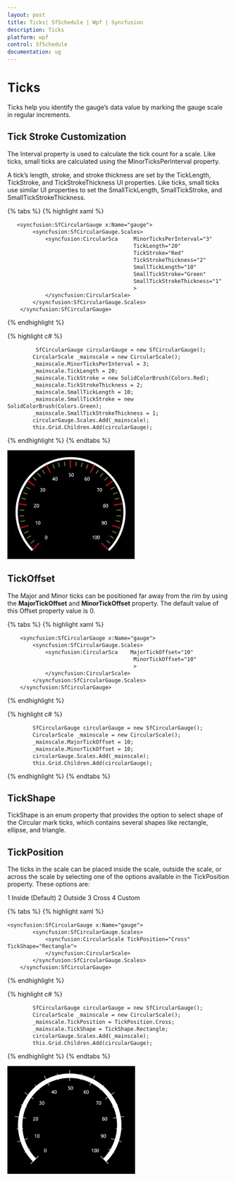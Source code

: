```yaml
---
layout: post
title: Ticks| SfSchedule | Wpf | Syncfusion
description: Ticks
platform: wpf
control: SfSchedule
documentation: ug
---
```


# Ticks

Ticks help you identify the gauge’s data value by marking the gauge scale in regular increments.

## Tick Stroke Customization

The Interval property is used to calculate the tick count for a scale. Like ticks, small ticks are calculated using the MinorTicksPerInterval property.

A tick’s length, stroke, and stroke thickness are set by the TickLength, TickStroke, and TickStrokeThickness UI properties. Like ticks, small ticks use similar UI properties to set the SmallTickLength, SmallTickStroke, and SmallTickStrokeThickness.

{% tabs %}
{% highlight xaml %}

       <syncfusion:SfCircularGauge x:Name="gauge">
            <syncfusion:SfCircularGauge.Scales>
                <syncfusion:CircularSca     MinorTicksPerInterval="3"
                                            TickLength="20"
                                            TickStroke="Red"  
                                            TickStrokeThickness="2" 
                                            SmallTickLength="10"
                                            SmallTickStroke="Green"
                                            SmallTickStrokeThickness="1" 
                                            >
                </syncfusion:CircularScale>
            </syncfusion:SfCircularGauge.Scales>
        </syncfusion:SfCircularGauge>
        
{% endhighlight %}

{% highlight c# %}

             SfCircularGauge circularGauge = new SfCircularGauge();
            CircularScale _mainscale = new CircularScale();
            _mainscale.MinorTicksPerInterval = 3;
            _mainscale.TickLength = 20;
            _mainscale.TickStroke = new SolidColorBrush(Colors.Red);
            _mainscale.TickStrokeThickness = 2;
            _mainscale.SmallTickLength = 10;
            _mainscale.SmallTickStroke = new SolidColorBrush(Colors.Green);
            _mainscale.SmallTickStrokeThickness = 1;
            circularGauge.Scales.Add(_mainscale);
            this.Grid.Children.Add(circularGauge);


{% endhighlight %}
{% endtabs %}

![](Ticks_images/Ticks_img1.jpeg)


## TickOffset

The Major and Minor ticks can be positioned far away from the rim by using the **MajorTickOffset** and **MinorTickOffset** property. The default value of this Offset property value is 0.

{% tabs %}
{% highlight xaml %}

        <syncfusion:SfCircularGauge x:Name="gauge">
            <syncfusion:SfCircularGauge.Scales>
                <syncfusion:CircularSca    MajorTickOffset="10"
                                            MinorTickOffset="10"
                                            >
                </syncfusion:CircularScale>
            </syncfusion:SfCircularGauge.Scales>
        </syncfusion:SfCircularGauge>

{% endhighlight %}

{% highlight c# %}

            SfCircularGauge circularGauge = new SfCircularGauge();
            CircularScale _mainscale = new CircularScale();
            _mainscale.MajorTickOffset = 10;
            _mainscale.MinorTickOffset = 10;
            circularGauge.Scales.Add(_mainscale);
            this.Grid.Children.Add(circularGauge);

{% endhighlight %}
{% endtabs %}

## TickShape

TickShape is an enum property that provides the option to select shape of the Circular mark ticks, which contains several shapes like rectangle, ellipse, and triangle.

## TickPosition

The ticks in the scale can be placed inside the scale, outside the scale, or across the scale by selecting one of the options available in the TickPosition property. These options are:

1 Inside (Default)
2 Outside
3 Cross
4 Custom

{% tabs %}
{% highlight xaml %}

    <syncfusion:SfCircularGauge x:Name="gauge">
            <syncfusion:SfCircularGauge.Scales>
                <syncfusion:CircularScale TickPosition="Cross" TickShape="Rectangle">
                </syncfusion:CircularScale>
            </syncfusion:SfCircularGauge.Scales>
        </syncfusion:SfCircularGauge>


{% endhighlight %}

{% highlight c# %}

            SfCircularGauge circularGauge = new SfCircularGauge();
            CircularScale _mainscale = new CircularScale();
            _mainscale.TickPosition = TickPosition.Cross;
            _mainscale.TickShape = TickShape.Rectangle;
            circularGauge.Scales.Add(_mainscale);
            this.Grid.Children.Add(circularGauge);

{% endhighlight %}
{% endtabs %}

![](Ticks_images/Ticks_img2.png)
